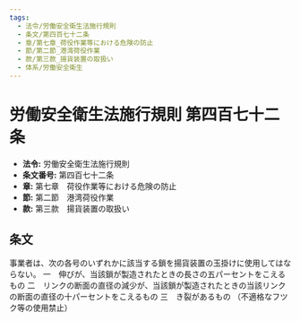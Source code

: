 ```yaml
---
tags:
  - 法令/労働安全衛生法施行規則
  - 条文/第四百七十二条
  - 章/第七章_荷役作業等における危険の防止
  - 節/第二節_港湾荷役作業
  - 款/第三款_揚貨装置の取扱い
  - 体系/労働安全衛生
---
```

# 労働安全衛生法施行規則 第四百七十二条

- **法令:** 労働安全衛生法施行規則
- **条文番号:** 第四百七十二条
- **章:** 第七章　荷役作業等における危険の防止
- **節:** 第二節　港湾荷役作業
- **款:** 第三款　揚貨装置の取扱い

## 条文
事業者は、次の各号のいずれかに該当する鎖を揚貨装置の玉掛けに使用してはならない。
一　伸びが、当該鎖が製造されたときの長さの五パーセントをこえるもの
二　リンクの断面の直径の減少が、当該鎖が製造されたときの当該リンクの断面の直径の十パーセントをこえるもの
三　き裂があるもの
（不適格なフツク等の使用禁止）

